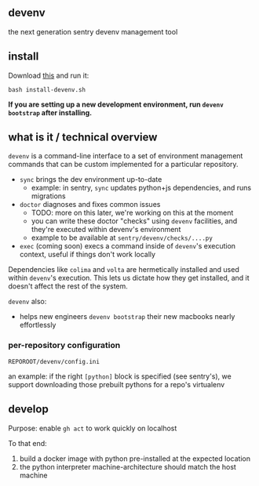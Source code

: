 ## devenv

the next generation sentry devenv management tool

## install

Download [this](https://raw.githubusercontent.com/getsentry/devenv/main/install-devenv.sh) and run it:

```
bash install-devenv.sh
```

**If you are setting up a new development environment, run `devenv bootstrap` after installing.**



## what is it / technical overview

`devenv` is a command-line interface to a set of environment management commands
that can be custom implemented for a particular repository.

- `sync` brings the dev environment up-to-date
  - example: in sentry, `sync` updates python+js dependencies, and runs migrations
- `doctor` diagnoses and fixes common issues
  - TODO: more on this later, we're working on this at the moment
  - you can write these doctor "checks" using `devenv` facilities, and they're executed within devenv's environment
  - example to be available at `sentry/devenv/checks/....py`
- `exec` (coming soon) execs a command inside of `devenv`'s execution context, useful if things don't work locally

Dependencies like `colima` and `volta` are hermetically installed and used within `devenv`'s execution.
This lets us dictate how they get installed, and it doesn't affect the rest of the system.

`devenv` also:
- helps new engineers `devenv bootstrap` their new macbooks nearly effortlessly


### per-repository configuration

`REPOROOT/devenv/config.ini`

an example: if the right `[python]` block is specified (see sentry's),
we support downloading those prebuilt pythons for a repo's virtualenv


## develop

Purpose: enable `gh act` to work quickly on localhost

To that end:

1. build a docker image with python pre-installed at the expected location
2. the python interpreter machine-architecture should match the host machine
